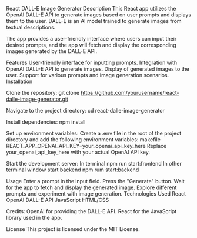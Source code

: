 React DALL-E Image Generator
Description
This React app utilizes the OpenAI DALL-E API to generate images based on user prompts and displays them to the user. DALL-E is an AI model trained to generate images from textual descriptions.

The app provides a user-friendly interface where users can input their desired prompts, and the app will fetch and display the corresponding images generated by the DALL-E API.

Features
User-friendly interface for inputting prompts.
Integration with OpenAI DALL-E API to generate images.
Display of generated images to the user.
Support for various prompts and image generation scenarios.
Installation

Clone the repository:
git clone https://github.com/yourusername/react-dalle-image-generator.git

Navigate to the project directory:
cd react-dalle-image-generator

Install dependencies:
npm install

Set up environment variables:
Create a .env file in the root of the project directory and add the following environment variables:
makefile
REACT_APP_OPENAI_API_KEY=your_openai_api_key_here
Replace your_openai_api_key_here with your actual OpenAI API key.

Start the development server:
In terminal
npm run start:frontend
In other terminal window start backend
npm rum start:backend

Usage
Enter a prompt in the input field.
Press the "Generate" button.
Wait for the app to fetch and display the generated image.
Explore different prompts and experiment with image generation.
Technologies Used
React
OpenAI DALL-E API
JavaScript
HTML/CSS

Credits:
OpenAI for providing the DALL-E API.
React for the JavaScript library used in the app.

License
This project is licensed under the MIT License.
